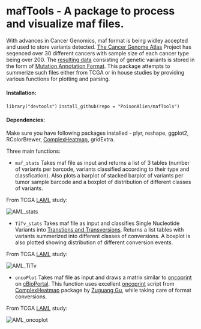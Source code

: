 # mafTools - A package to process and visualize maf files. 

With advances in Cancer Genomics, maf format is being widley accepted and used to store variants detected. 
[The Cancer Genome Atlas](http://cancergenome.nih.gov) Project has seqenced over 30 different cancers with sample size of each cancer type being over 200. The [resulting data](https://wiki.nci.nih.gov/display/TCGA/TCGA+MAF+Files) consisting of genetic variants is stored in the form of [Mutation Annotation Format](https://wiki.nci.nih.gov/display/TCGA/Mutation+Annotation+Format+(MAF)+Specification). This package attempts to summerize such files either from TCGA or in house studies by providing various functions for plotting and parsing.

#### Installation:
`library("devtools")`
`install_github(repo = "PoisonAlien/mafTools")`

#### Dependencies: 
Make sure you have following packages installed - plyr, reshape, ggplot2, RColorBrewer, [ComplexHeatmap](https://github.com/jokergoo/ComplexHeatmap), gridExtra.

Three main functions:

* `maf_stats` Takes maf file as input and returns a list of 3 tables (number of variants per barcode, variants classified according to their type and classfication). Also plots a barplot of stacked barplot of variants per tumor sample barcode and a boxplot of distribution of different classes of variants. 

From TCGA [LAML](https://wiki.nci.nih.gov/display/TCGA/TCGA+MAF+Files#TCGAMAFFiles-LAML:AcuteMyeloidLeukemia) study: 

![AML_stats](https://github.com/PoisonAlien/mafTools/blob/master/DATA/maf_stats.png)

* `TiTv_stats` Takes maf file as input and classifies Single Nucleotide Variants into [Transtions and Transversions](http://www.mun.ca/biology/scarr/Transitions_vs_Transversions.html). Returns a list tables with variants summerized into different classes of conversions. A boxplot is also plotted showing distribution of different conversion events.

From TCGA [LAML](https://wiki.nci.nih.gov/display/TCGA/TCGA+MAF+Files#TCGAMAFFiles-LAML:AcuteMyeloidLeukemia) study: 

![AML_TiTv](https://github.com/PoisonAlien/mafTools/blob/master/DATA/tcga_aml_TiTv.tiff)

* `oncoPlot` Takes maf file as input and draws a matrix similar to [oncoprint](http://www.cbioportal.org/faq.jsp#what-are-oncoprints) on [cBioPortal](http://www.cbioportal.org/index.do). This function uses excellent [oncoprint](https://github.com/jokergoo/ComplexHeatmap/blob/908b32ee4c495c74adfa077c967024a77c56b375/vignettes/oncoprint.R) script from [ComplexHeatmap](https://github.com/jokergoo/ComplexHeatmap) package by [Zuguang Gu](https://github.com/jokergoo), while taking care of format conversions.

From TCGA [LAML](https://wiki.nci.nih.gov/display/TCGA/TCGA+MAF+Files#TCGAMAFFiles-LAML:AcuteMyeloidLeukemia) study: 

![AML_oncoplot](https://github.com/PoisonAlien/mafTools/blob/master/DATA/oncoprint.png)
